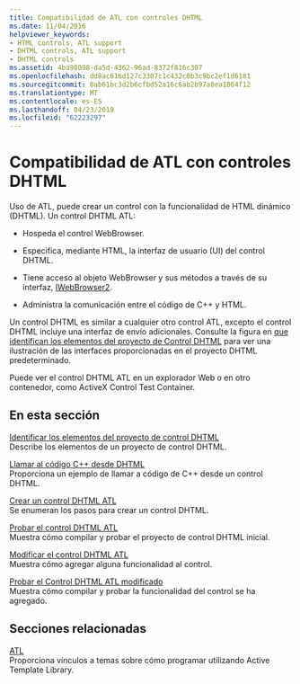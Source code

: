 ```yaml
---
title: Compatibilidad de ATL con controles DHTML
ms.date: 11/04/2016
helpviewer_keywords:
- HTML controls, ATL support
- DHTML controls, ATL support
- DHTML controls
ms.assetid: 4ba98098-da5d-4362-96ad-8372f816c307
ms.openlocfilehash: dd8ac616d127c3307c1c432c0b3c9bc2ef1d6181
ms.sourcegitcommit: 0ab61bc3d2b6cfbd52a16c6ab2b97a8ea1864f12
ms.translationtype: MT
ms.contentlocale: es-ES
ms.lasthandoff: 04/23/2019
ms.locfileid: "62223297"
---
```

# <a name="atl-support-for-dhtml-controls"></a>Compatibilidad de ATL con controles DHTML

Uso de ATL, puede crear un control con la funcionalidad de HTML dinámico (DHTML). Un control DHTML ATL:

- Hospeda el control WebBrowser.

- Especifica, mediante HTML, la interfaz de usuario (UI) del control DHTML.

- Tiene acceso al objeto WebBrowser y sus métodos a través de su interfaz, [IWebBrowser2](/previous-versions/windows/internet-explorer/ie-developer/platform-apis/aa752127\(v=vs.85\)).

- Administra la comunicación entre el código de C++ y HTML.

Un control DHTML es similar a cualquier otro control ATL, excepto el control DHTML incluye una interfaz de envío adicionales. Consulte la figura en [que identifican los elementos del proyecto de Control DHTML](../atl/identifying-the-elements-of-the-dhtml-control-project.md) para ver una ilustración de las interfaces proporcionadas en el proyecto DHTML predeterminado.

Puede ver el control DHTML ATL en un explorador Web o en otro contenedor, como ActiveX Control Test Container.

## <a name="in-this-section"></a>En esta sección

[Identificar los elementos del proyecto de control DHTML](../atl/identifying-the-elements-of-the-dhtml-control-project.md)<br/>
Describe los elementos de un proyecto de control DHTML.

[Llamar al código C++ desde DHTML](../atl/calling-cpp-code-from-dhtml.md)<br/>
Proporciona un ejemplo de llamar a código de C++ desde un control DHTML.

[Crear un control DHTML ATL](../atl/creating-an-atl-dhtml-control.md)<br/>
Se enumeran los pasos para crear un control DHTML.

[Probar el control DHTML ATL](../atl/testing-the-atl-dhtml-control.md)<br/>
Muestra cómo compilar y probar el proyecto de control DHTML inicial.

[Modificar el control DHTML ATL](../atl/modifying-the-atl-dhtml-control.md)<br/>
Muestra cómo agregar alguna funcionalidad al control.

[Probar el Control DHTML ATL modificado](../atl/testing-the-modified-atl-dhtml-control.md)<br/>
Muestra cómo compilar y probar la funcionalidad del control se ha agregado.

## <a name="related-sections"></a>Secciones relacionadas

[ATL](../atl/active-template-library-atl-concepts.md)<br/>
Proporciona vínculos a temas sobre cómo programar utilizando Active Template Library.
